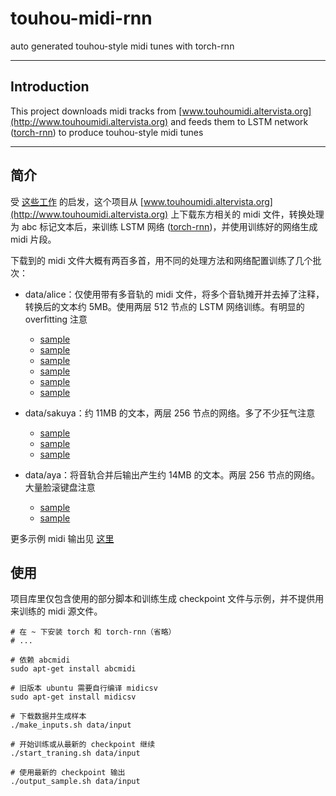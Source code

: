 # touhou-midi-rnn
auto generated touhou-style midi tunes with torch-rnn

---
## Introduction
This project downloads midi tracks from [www.touhoumidi.altervista.org](http://www.touhoumidi.altervista.org) and feeds them to LSTM network ([torch-rnn](https://github.com/jcjohnson/torch-rnn)) to produce touhou-style midi tunes

---
## 简介

受 [这些工作](https://highnoongmt.wordpress.com/2015/08/11/deep-learning-for-assisting-the-process-of-music-composition-part-1/) 的启发，这个项目从 [www.touhoumidi.altervista.org](http://www.touhoumidi.altervista.org) 上下载东方相关的 midi 文件，转换处理为 abc 标记文本后，来训练 LSTM 网络 ([torch-rnn](https://github.com/jcjohnson/torch-rnn))，并使用训练好的网络生成 midi 片段。

下载到的 midi 文件大概有两百多首，用不同的处理方法和网络配置训练了几个批次：

* data/alice：仅使用带有多音轨的 midi 文件，将多个音轨摊开并去掉了注释，转换后的文本约 5MB。使用两层 512 节点的 LSTM 网络训练。有明显的 overfitting 注意
  * [sample](https://cdn.rawgit.com/NSDN/touhou-midi-rnn/master/mp3/alice-s1.mp3)
  * [sample](https://cdn.rawgit.com/NSDN/touhou-midi-rnn/master/mp3/alice-s2.mp3)
  * [sample](https://cdn.rawgit.com/NSDN/touhou-midi-rnn/master/mp3/alice-s3.mp3)
  * [sample](https://cdn.rawgit.com/NSDN/touhou-midi-rnn/master/mp3/alice-s4.mp3)
  * [sample](https://cdn.rawgit.com/NSDN/touhou-midi-rnn/master/mp3/alice-s5.mp3)
  * [sample](https://cdn.rawgit.com/NSDN/touhou-midi-rnn/master/mp3/alice-s6.mp3)

* data/sakuya：约 11MB 的文本，两层 256 节点的网络。多了不少狂气注意
  * [sample](https://cdn.rawgit.com/NSDN/touhou-midi-rnn/master/mp3/sakuya-s1.mp3)
  * [sample](https://cdn.rawgit.com/NSDN/touhou-midi-rnn/master/mp3/sakuya-s2.mp3)
  * [sample](https://cdn.rawgit.com/NSDN/touhou-midi-rnn/master/mp3/sakuya-s3.mp3)

* data/aya：将音轨合并后输出产生约 14MB 的文本。两层 256 节点的网络。大量脸滚键盘注意
  * [sample](https://cdn.rawgit.com/NSDN/touhou-midi-rnn/master/mp3/aya-s1.mp3)
  * [sample](https://cdn.rawgit.com/NSDN/touhou-midi-rnn/master/mp3/aya-s2.mp3)

更多示例 midi 输出见 [这里](https://github.com/NSDN/touhou-midi-rnn/tree/master/samples)

## 使用

项目库里仅包含使用的部分脚本和训练生成 checkpoint 文件与示例，并不提供用来训练的 midi 源文件。

```shell
# 在 ~ 下安装 torch 和 torch-rnn（省略）
# ...

# 依赖 abcmidi
sudo apt-get install abcmidi

# 旧版本 ubuntu 需要自行编译 midicsv
sudo apt-get install midicsv

# 下载数据并生成样本
./make_inputs.sh data/input

# 开始训练或从最新的 checkpoint 继续
./start_traning.sh data/input

# 使用最新的 checkpoint 输出
./output_sample.sh data/input
```

